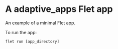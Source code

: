 # A adaptive_apps Flet app

An example of a minimal Flet app.

To run the app:

```
flet run [app_directory]
```